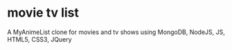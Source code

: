 # movie tv list
 
A MyAnimeList clone for movies and tv shows using MongoDB, NodeJS, JS, HTML5, CSS3, JQuery
